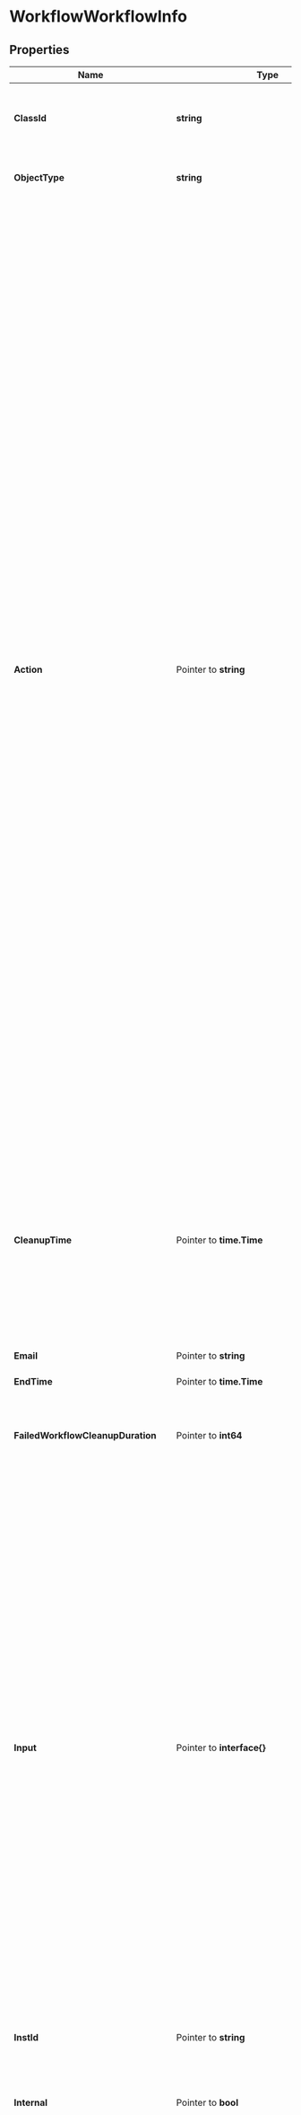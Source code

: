 # WorkflowWorkflowInfo

## Properties

Name | Type | Description | Notes
------------ | ------------- | ------------- | -------------
**ClassId** | **string** | The fully-qualified name of the instantiated, concrete type. This property is used as a discriminator to identify the type of the payload when marshaling and unmarshaling data. | [default to "workflow.WorkflowInfo"]
**ObjectType** | **string** | The fully-qualified name of the instantiated, concrete type. The value should be the same as the &#39;ClassId&#39; property. | [default to "workflow.WorkflowInfo"]
**Action** | Pointer to **string** | The action of the workflow such as start, cancel, retry, pause. * &#x60;None&#x60; - No action is set, this is the default value for action field. * &#x60;Create&#x60; - Create a new instance of the workflow but it does not start the execution of the workflow. Use the Start action to start execution of the workflow. * &#x60;Start&#x60; - Start a new execution of the workflow. * &#x60;Pause&#x60; - Pause the workflow, this can only be issued on workflows that are in running state. A workflow can be paused for a maximum of 180 days, after 180 days the workflow will be terminated by the system. * &#x60;Resume&#x60; - Resume the workflow which was previously paused through pause action on the workflow. * &#x60;Rerun&#x60; - Rerun the workflow that has previously reached a failed state. The workflow is run from the beginning using inputs from previous execution. Completed and currently running workflows cannot be rerun. Workflows do not have to be marked for retry to use this action. * &#x60;Retry&#x60; - This action has been deprecated. Please use RetryFailed, Rerun or RetryFromTask action. Retry the workflow that has previously reached a final state and has the retryable property set to true. A running or waiting workflow cannot be retried. If the property retryFromTaskName is also passed along with this action, the workflow will be started from that specific task, otherwise the workflow will be restarted from the first task.  The task name in retryFromTaskName must be one of the tasks that completed or failed in the previous run. It is not possible to retry a workflow from a task which wasn&#39;t run in the previous iteration. * &#x60;RetryFailed&#x60; - Retry the workflow that has failed. A running or waiting workflow or a workflow that completed successfully cannot be retried. Only the tasks that failed in the previous run will be retried and the rest of workflow will be run. This action does not restart the workflow and also does not support retrying from a specific task. * &#x60;RetryFromTask&#x60; - Retry the workflow that has previously reached a failed state and has the retryable property set to true. A running or waiting workflow cannot be retried. RetryFromTaskName must be passed along with this action, and the workflow will be started from that specific task. The task name in RetryFromTaskName must be one of the tasks that was executed in the previous attempt. It is not possible to retry a workflow from a task that wasn&#39;t run in the previous execution attempt. * &#x60;Cancel&#x60; - Cancel the workflow that is in running or waiting state. | [optional] [default to "None"]
**CleanupTime** | Pointer to **time.Time** | The time when the workflow info will be removed from the database. When WorkflowInfo is created, cleanup time will be set to 181 days. As the workflow progresses through different states the cleanup time can be updated. A cleanup time of 0 means the workflow is not scheduled for cleanup. An active workflow that continues to schedule &amp; run tasks can run for any amount of time and there is no upper bound for such workflows. Workflows that are not actively running, say in Paused or Waiting states will be removed after 181 days. | [optional] [readonly] 
**Email** | Pointer to **string** | The email address of the user who started this workflow. | [optional] [readonly] 
**EndTime** | Pointer to **time.Time** | The time when the workflow reached a final state. | [optional] [readonly] 
**FailedWorkflowCleanupDuration** | Pointer to **int64** | The duration in hours after which the workflow info for failed, terminated or timed out workflow will be removed from database. The minimum is 1 hour, maximum is 365 days and default is 90 days. | [optional] [default to 2160]
**Input** | Pointer to **interface{}** | All the given inputs for the workflow. The schema for the inputs is defined in the InputDefinition section of the WorkflowDefinition. The InputDefinition will provide a list of input fields to be accepted, the associated datatype of the inputs and any additional constraints on the inputs. For more information please refer to InputDefinition property in the the the WorkflowDefinition resource. The inputs for a workflow are provided as a collection of key-value pairs, where key is the name of the input and value is any valid JSON data which conforms to the datatype of the input as specified in the InputDefinition. When the input passed into a workflow does not match the datatype or the constraints specified in the workflow definition, it will not be accepted. For example, if the InputDefinition specified that workflow must accept a string name &#39;key&#39; and the value passed for key must adhere to a regex pattern. If Workflow was started with input where &#39;key&#39; is not a string matching the regex pattern, an error will be generated and workflow will not start execution. During workflow definition design, the input passed into the workflow will be referred using the format &#39;workflow.input.&lt;inputName&gt;&#39;. If the input is referred directly in a mapping it will be in the format &#39;${workflow.input.&lt;inputName&gt;}&#39; or inside a template mapping in the format &#39;{{.global.workflow.input.&lt;inputName&gt;}}&#39;. | [optional] 
**InstId** | Pointer to **string** | A workflow instance Id which is the unique identified for the workflow execution. | [optional] [readonly] 
**Internal** | Pointer to **bool** | Denotes that an Intersight service started this workflow as internal and hence will not be shown in Intersight User Interface. Typically these are internal system maintenance workflows which are triggered by Intersight services. | [optional] [readonly] 
**LastAction** | Pointer to **string** | The last action that was issued on the workflow is saved in this field. * &#x60;None&#x60; - No action is set, this is the default value for action field. * &#x60;Create&#x60; - Create a new instance of the workflow but it does not start the execution of the workflow. Use the Start action to start execution of the workflow. * &#x60;Start&#x60; - Start a new execution of the workflow. * &#x60;Pause&#x60; - Pause the workflow, this can only be issued on workflows that are in running state. A workflow can be paused for a maximum of 180 days, after 180 days the workflow will be terminated by the system. * &#x60;Resume&#x60; - Resume the workflow which was previously paused through pause action on the workflow. * &#x60;Rerun&#x60; - Rerun the workflow that has previously reached a failed state. The workflow is run from the beginning using inputs from previous execution. Completed and currently running workflows cannot be rerun. Workflows do not have to be marked for retry to use this action. * &#x60;Retry&#x60; - This action has been deprecated. Please use RetryFailed, Rerun or RetryFromTask action. Retry the workflow that has previously reached a final state and has the retryable property set to true. A running or waiting workflow cannot be retried. If the property retryFromTaskName is also passed along with this action, the workflow will be started from that specific task, otherwise the workflow will be restarted from the first task.  The task name in retryFromTaskName must be one of the tasks that completed or failed in the previous run. It is not possible to retry a workflow from a task which wasn&#39;t run in the previous iteration. * &#x60;RetryFailed&#x60; - Retry the workflow that has failed. A running or waiting workflow or a workflow that completed successfully cannot be retried. Only the tasks that failed in the previous run will be retried and the rest of workflow will be run. This action does not restart the workflow and also does not support retrying from a specific task. * &#x60;RetryFromTask&#x60; - Retry the workflow that has previously reached a failed state and has the retryable property set to true. A running or waiting workflow cannot be retried. RetryFromTaskName must be passed along with this action, and the workflow will be started from that specific task. The task name in RetryFromTaskName must be one of the tasks that was executed in the previous attempt. It is not possible to retry a workflow from a task that wasn&#39;t run in the previous execution attempt. * &#x60;Cancel&#x60; - Cancel the workflow that is in running or waiting state. | [optional] [readonly] [default to "None"]
**Message** | Pointer to [**[]WorkflowMessage**](WorkflowMessage.md) |  | [optional] 
**Name** | Pointer to **string** | A name of the workflow execution instance. | [optional] 
**Output** | Pointer to **interface{}** | All the generated outputs for the workflow. The schema for the outputs are defined in the OutputDefinition section of the WorkflowDefinition. The OutputDefinition will provide a list of output fields that could be generated after workflow execution is completed and the associated datatype of the outputs. For more information please refer to OutputDefinition property in WorkflowDefinition resource. The output for the workflow is generated as a collection of key-value pairs, where key is the name of the output and value is any valid JSON data which conforms to the datatype of output as specified in the OutputDefinition. During workflow definition design, if a workflow is included as a sub-workflow inside a parent workflow then the outputs generated by the sub-workflow can be used in the workflow design. For example, if workflow was included into parent workflow as &#39;SubWorkflowSample1&#39;, then that output can be referred as &#39;SubWorkflowSample1.output.&lt;outputName&gt;&#39;. In the output is referred directly in a mapping it will be in the format &#39;${SubWorkflowSample1.output.&lt;outputName&gt;}&#39; or inside a template mapping will be in the format &#39;{{SubWorkflowSample1.output.&lt;outputName&gt;}}&#39;. | [optional] [readonly] 
**PauseReason** | Pointer to **string** | Denotes the reason workflow is in paused status. * &#x60;None&#x60; - Pause reason is none, which indicates there is no reason for the pause state. * &#x60;TaskWithWarning&#x60; - Pause reason indicates the workflow is in this state due to a task that has a status as completed with warnings. * &#x60;SystemMaintenance&#x60; - Pause reason indicates the workflow is in this state based on actions of system admin for maintenance. | [optional] [readonly] [default to "None"]
**Progress** | Pointer to **float32** | This field indicates percentage of workflow task completion based on the total number of tasks in the workflow. The total number of tasks in the workflow is calculated based on the longest path the workflow execution can take. So progress is calculated based on the percentage of tasks that completed out of the total number of tasks that could be executed. Progress is not a representation of the time taken to complete the workflow. A task is considered as completed if the task status is either \&quot;NO_OP\&quot; or \&quot;COMPLETED\&quot;. If the task status is \&quot;SKIP_TO_FAIL\&quot;, the workflow will be terminated and the progress of the workflow will be set to 100. | [optional] [readonly] 
**Properties** | Pointer to [**NullableWorkflowWorkflowInfoProperties**](WorkflowWorkflowInfoProperties.md) |  | [optional] 
**RetryFromTaskName** | Pointer to **string** | This field is required when RetryFromTask action is issued for a workflow that is in a &#39;final&#39; state. The workflow will be retried from the specified task. This field must specify a task name which is the unique name of the task within the workflow. The task name must be one of the tasks that were completed or failed in the previous run. It is not possible to retry a workflow from a task that wasn&#39;t run in the previous execution attempt. | [optional] 
**Src** | Pointer to **string** | The source service that started the workflow execution and hence represents the owning service for this workflow. | [optional] [readonly] 
**StartTime** | Pointer to **time.Time** | The time when the workflow was started for execution. | [optional] [readonly] 
**Status** | Pointer to **string** | A status of the workflow (RUNNING, WAITING, COMPLETED, TIME_OUT, FAILED). | [optional] [readonly] 
**SuccessWorkflowCleanupDuration** | Pointer to **int64** | The duration in hours after which the workflow info for successful workflow will be removed from database. The minimum is 1 hour, maximum is 365 days and default is 90 days. | [optional] [default to 2160]
**TraceId** | Pointer to **string** | The trace id to keep track of workflow execution. | [optional] [readonly] 
**Type** | Pointer to **string** | A type of the workflow (serverconfig, ansible_monitoring). | [optional] [readonly] 
**UserActionRequired** | Pointer to **bool** | Property will be set when a user action is required on the workflow. This can be because the workflow is waiting for a wait task to be updated, workflow is paused or workflow launched by a configuration object has failed and needs to be retried in order to complete successfully. | [optional] [readonly] [default to false]
**UserId** | Pointer to **string** | The user identifier which indicates the user that started this workflow. | [optional] [readonly] 
**Variable** | Pointer to **interface{}** | All the generated variables for the workflow. During workflow execution, the variables will be updated as per the variableParameters specified after each task execution. | [optional] [readonly] 
**WaitReason** | Pointer to **string** | Denotes the reason workflow is in waiting status. * &#x60;None&#x60; - Wait reason is none, which indicates there is no reason for the waiting state. * &#x60;GatherTasks&#x60; - Wait reason is gathering tasks, which indicates the workflow is in this state in order to gather tasks. * &#x60;Duplicate&#x60; - Wait reason is duplicate, which indicates the workflow is a duplicate of current running workflow. * &#x60;RateLimit&#x60; - Wait reason is rate limit, which indicates the workflow is rate limited by account/instance level throttling threshold. * &#x60;WaitTask&#x60; - Wait reason when there are one or more wait tasks in the workflow which are yet to receive a task status update. * &#x60;PendingRetryFailed&#x60; - Wait reason when the workflow is pending a RetryFailed action. * &#x60;WaitingToStart&#x60; - Workflow is waiting to start on workflow engine. | [optional] [readonly] [default to "None"]
**WorkflowCtx** | Pointer to [**NullableWorkflowWorkflowCtx**](WorkflowWorkflowCtx.md) |  | [optional] 
**Account** | Pointer to [**IamAccountRelationship**](IamAccountRelationship.md) |  | [optional] 
**AssociatedObject** | Pointer to [**MoBaseMoRelationship**](MoBaseMoRelationship.md) |  | [optional] 
**Organization** | Pointer to [**OrganizationOrganizationRelationship**](OrganizationOrganizationRelationship.md) |  | [optional] 
**ParentTaskInfo** | Pointer to [**WorkflowTaskInfoRelationship**](WorkflowTaskInfoRelationship.md) |  | [optional] 
**Permission** | Pointer to [**IamPermissionRelationship**](IamPermissionRelationship.md) |  | [optional] 
**TaskInfos** | Pointer to [**[]WorkflowTaskInfoRelationship**](WorkflowTaskInfoRelationship.md) | An array of relationships to workflowTaskInfo resources. | [optional] [readonly] 
**WorkflowDefinition** | Pointer to [**WorkflowWorkflowDefinitionRelationship**](WorkflowWorkflowDefinitionRelationship.md) |  | [optional] 

## Methods

### NewWorkflowWorkflowInfo

`func NewWorkflowWorkflowInfo(classId string, objectType string, ) *WorkflowWorkflowInfo`

NewWorkflowWorkflowInfo instantiates a new WorkflowWorkflowInfo object
This constructor will assign default values to properties that have it defined,
and makes sure properties required by API are set, but the set of arguments
will change when the set of required properties is changed

### NewWorkflowWorkflowInfoWithDefaults

`func NewWorkflowWorkflowInfoWithDefaults() *WorkflowWorkflowInfo`

NewWorkflowWorkflowInfoWithDefaults instantiates a new WorkflowWorkflowInfo object
This constructor will only assign default values to properties that have it defined,
but it doesn't guarantee that properties required by API are set

### GetClassId

`func (o *WorkflowWorkflowInfo) GetClassId() string`

GetClassId returns the ClassId field if non-nil, zero value otherwise.

### GetClassIdOk

`func (o *WorkflowWorkflowInfo) GetClassIdOk() (*string, bool)`

GetClassIdOk returns a tuple with the ClassId field if it's non-nil, zero value otherwise
and a boolean to check if the value has been set.

### SetClassId

`func (o *WorkflowWorkflowInfo) SetClassId(v string)`

SetClassId sets ClassId field to given value.


### GetObjectType

`func (o *WorkflowWorkflowInfo) GetObjectType() string`

GetObjectType returns the ObjectType field if non-nil, zero value otherwise.

### GetObjectTypeOk

`func (o *WorkflowWorkflowInfo) GetObjectTypeOk() (*string, bool)`

GetObjectTypeOk returns a tuple with the ObjectType field if it's non-nil, zero value otherwise
and a boolean to check if the value has been set.

### SetObjectType

`func (o *WorkflowWorkflowInfo) SetObjectType(v string)`

SetObjectType sets ObjectType field to given value.


### GetAction

`func (o *WorkflowWorkflowInfo) GetAction() string`

GetAction returns the Action field if non-nil, zero value otherwise.

### GetActionOk

`func (o *WorkflowWorkflowInfo) GetActionOk() (*string, bool)`

GetActionOk returns a tuple with the Action field if it's non-nil, zero value otherwise
and a boolean to check if the value has been set.

### SetAction

`func (o *WorkflowWorkflowInfo) SetAction(v string)`

SetAction sets Action field to given value.

### HasAction

`func (o *WorkflowWorkflowInfo) HasAction() bool`

HasAction returns a boolean if a field has been set.

### GetCleanupTime

`func (o *WorkflowWorkflowInfo) GetCleanupTime() time.Time`

GetCleanupTime returns the CleanupTime field if non-nil, zero value otherwise.

### GetCleanupTimeOk

`func (o *WorkflowWorkflowInfo) GetCleanupTimeOk() (*time.Time, bool)`

GetCleanupTimeOk returns a tuple with the CleanupTime field if it's non-nil, zero value otherwise
and a boolean to check if the value has been set.

### SetCleanupTime

`func (o *WorkflowWorkflowInfo) SetCleanupTime(v time.Time)`

SetCleanupTime sets CleanupTime field to given value.

### HasCleanupTime

`func (o *WorkflowWorkflowInfo) HasCleanupTime() bool`

HasCleanupTime returns a boolean if a field has been set.

### GetEmail

`func (o *WorkflowWorkflowInfo) GetEmail() string`

GetEmail returns the Email field if non-nil, zero value otherwise.

### GetEmailOk

`func (o *WorkflowWorkflowInfo) GetEmailOk() (*string, bool)`

GetEmailOk returns a tuple with the Email field if it's non-nil, zero value otherwise
and a boolean to check if the value has been set.

### SetEmail

`func (o *WorkflowWorkflowInfo) SetEmail(v string)`

SetEmail sets Email field to given value.

### HasEmail

`func (o *WorkflowWorkflowInfo) HasEmail() bool`

HasEmail returns a boolean if a field has been set.

### GetEndTime

`func (o *WorkflowWorkflowInfo) GetEndTime() time.Time`

GetEndTime returns the EndTime field if non-nil, zero value otherwise.

### GetEndTimeOk

`func (o *WorkflowWorkflowInfo) GetEndTimeOk() (*time.Time, bool)`

GetEndTimeOk returns a tuple with the EndTime field if it's non-nil, zero value otherwise
and a boolean to check if the value has been set.

### SetEndTime

`func (o *WorkflowWorkflowInfo) SetEndTime(v time.Time)`

SetEndTime sets EndTime field to given value.

### HasEndTime

`func (o *WorkflowWorkflowInfo) HasEndTime() bool`

HasEndTime returns a boolean if a field has been set.

### GetFailedWorkflowCleanupDuration

`func (o *WorkflowWorkflowInfo) GetFailedWorkflowCleanupDuration() int64`

GetFailedWorkflowCleanupDuration returns the FailedWorkflowCleanupDuration field if non-nil, zero value otherwise.

### GetFailedWorkflowCleanupDurationOk

`func (o *WorkflowWorkflowInfo) GetFailedWorkflowCleanupDurationOk() (*int64, bool)`

GetFailedWorkflowCleanupDurationOk returns a tuple with the FailedWorkflowCleanupDuration field if it's non-nil, zero value otherwise
and a boolean to check if the value has been set.

### SetFailedWorkflowCleanupDuration

`func (o *WorkflowWorkflowInfo) SetFailedWorkflowCleanupDuration(v int64)`

SetFailedWorkflowCleanupDuration sets FailedWorkflowCleanupDuration field to given value.

### HasFailedWorkflowCleanupDuration

`func (o *WorkflowWorkflowInfo) HasFailedWorkflowCleanupDuration() bool`

HasFailedWorkflowCleanupDuration returns a boolean if a field has been set.

### GetInput

`func (o *WorkflowWorkflowInfo) GetInput() interface{}`

GetInput returns the Input field if non-nil, zero value otherwise.

### GetInputOk

`func (o *WorkflowWorkflowInfo) GetInputOk() (*interface{}, bool)`

GetInputOk returns a tuple with the Input field if it's non-nil, zero value otherwise
and a boolean to check if the value has been set.

### SetInput

`func (o *WorkflowWorkflowInfo) SetInput(v interface{})`

SetInput sets Input field to given value.

### HasInput

`func (o *WorkflowWorkflowInfo) HasInput() bool`

HasInput returns a boolean if a field has been set.

### SetInputNil

`func (o *WorkflowWorkflowInfo) SetInputNil(b bool)`

 SetInputNil sets the value for Input to be an explicit nil

### UnsetInput
`func (o *WorkflowWorkflowInfo) UnsetInput()`

UnsetInput ensures that no value is present for Input, not even an explicit nil
### GetInstId

`func (o *WorkflowWorkflowInfo) GetInstId() string`

GetInstId returns the InstId field if non-nil, zero value otherwise.

### GetInstIdOk

`func (o *WorkflowWorkflowInfo) GetInstIdOk() (*string, bool)`

GetInstIdOk returns a tuple with the InstId field if it's non-nil, zero value otherwise
and a boolean to check if the value has been set.

### SetInstId

`func (o *WorkflowWorkflowInfo) SetInstId(v string)`

SetInstId sets InstId field to given value.

### HasInstId

`func (o *WorkflowWorkflowInfo) HasInstId() bool`

HasInstId returns a boolean if a field has been set.

### GetInternal

`func (o *WorkflowWorkflowInfo) GetInternal() bool`

GetInternal returns the Internal field if non-nil, zero value otherwise.

### GetInternalOk

`func (o *WorkflowWorkflowInfo) GetInternalOk() (*bool, bool)`

GetInternalOk returns a tuple with the Internal field if it's non-nil, zero value otherwise
and a boolean to check if the value has been set.

### SetInternal

`func (o *WorkflowWorkflowInfo) SetInternal(v bool)`

SetInternal sets Internal field to given value.

### HasInternal

`func (o *WorkflowWorkflowInfo) HasInternal() bool`

HasInternal returns a boolean if a field has been set.

### GetLastAction

`func (o *WorkflowWorkflowInfo) GetLastAction() string`

GetLastAction returns the LastAction field if non-nil, zero value otherwise.

### GetLastActionOk

`func (o *WorkflowWorkflowInfo) GetLastActionOk() (*string, bool)`

GetLastActionOk returns a tuple with the LastAction field if it's non-nil, zero value otherwise
and a boolean to check if the value has been set.

### SetLastAction

`func (o *WorkflowWorkflowInfo) SetLastAction(v string)`

SetLastAction sets LastAction field to given value.

### HasLastAction

`func (o *WorkflowWorkflowInfo) HasLastAction() bool`

HasLastAction returns a boolean if a field has been set.

### GetMessage

`func (o *WorkflowWorkflowInfo) GetMessage() []WorkflowMessage`

GetMessage returns the Message field if non-nil, zero value otherwise.

### GetMessageOk

`func (o *WorkflowWorkflowInfo) GetMessageOk() (*[]WorkflowMessage, bool)`

GetMessageOk returns a tuple with the Message field if it's non-nil, zero value otherwise
and a boolean to check if the value has been set.

### SetMessage

`func (o *WorkflowWorkflowInfo) SetMessage(v []WorkflowMessage)`

SetMessage sets Message field to given value.

### HasMessage

`func (o *WorkflowWorkflowInfo) HasMessage() bool`

HasMessage returns a boolean if a field has been set.

### SetMessageNil

`func (o *WorkflowWorkflowInfo) SetMessageNil(b bool)`

 SetMessageNil sets the value for Message to be an explicit nil

### UnsetMessage
`func (o *WorkflowWorkflowInfo) UnsetMessage()`

UnsetMessage ensures that no value is present for Message, not even an explicit nil
### GetName

`func (o *WorkflowWorkflowInfo) GetName() string`

GetName returns the Name field if non-nil, zero value otherwise.

### GetNameOk

`func (o *WorkflowWorkflowInfo) GetNameOk() (*string, bool)`

GetNameOk returns a tuple with the Name field if it's non-nil, zero value otherwise
and a boolean to check if the value has been set.

### SetName

`func (o *WorkflowWorkflowInfo) SetName(v string)`

SetName sets Name field to given value.

### HasName

`func (o *WorkflowWorkflowInfo) HasName() bool`

HasName returns a boolean if a field has been set.

### GetOutput

`func (o *WorkflowWorkflowInfo) GetOutput() interface{}`

GetOutput returns the Output field if non-nil, zero value otherwise.

### GetOutputOk

`func (o *WorkflowWorkflowInfo) GetOutputOk() (*interface{}, bool)`

GetOutputOk returns a tuple with the Output field if it's non-nil, zero value otherwise
and a boolean to check if the value has been set.

### SetOutput

`func (o *WorkflowWorkflowInfo) SetOutput(v interface{})`

SetOutput sets Output field to given value.

### HasOutput

`func (o *WorkflowWorkflowInfo) HasOutput() bool`

HasOutput returns a boolean if a field has been set.

### SetOutputNil

`func (o *WorkflowWorkflowInfo) SetOutputNil(b bool)`

 SetOutputNil sets the value for Output to be an explicit nil

### UnsetOutput
`func (o *WorkflowWorkflowInfo) UnsetOutput()`

UnsetOutput ensures that no value is present for Output, not even an explicit nil
### GetPauseReason

`func (o *WorkflowWorkflowInfo) GetPauseReason() string`

GetPauseReason returns the PauseReason field if non-nil, zero value otherwise.

### GetPauseReasonOk

`func (o *WorkflowWorkflowInfo) GetPauseReasonOk() (*string, bool)`

GetPauseReasonOk returns a tuple with the PauseReason field if it's non-nil, zero value otherwise
and a boolean to check if the value has been set.

### SetPauseReason

`func (o *WorkflowWorkflowInfo) SetPauseReason(v string)`

SetPauseReason sets PauseReason field to given value.

### HasPauseReason

`func (o *WorkflowWorkflowInfo) HasPauseReason() bool`

HasPauseReason returns a boolean if a field has been set.

### GetProgress

`func (o *WorkflowWorkflowInfo) GetProgress() float32`

GetProgress returns the Progress field if non-nil, zero value otherwise.

### GetProgressOk

`func (o *WorkflowWorkflowInfo) GetProgressOk() (*float32, bool)`

GetProgressOk returns a tuple with the Progress field if it's non-nil, zero value otherwise
and a boolean to check if the value has been set.

### SetProgress

`func (o *WorkflowWorkflowInfo) SetProgress(v float32)`

SetProgress sets Progress field to given value.

### HasProgress

`func (o *WorkflowWorkflowInfo) HasProgress() bool`

HasProgress returns a boolean if a field has been set.

### GetProperties

`func (o *WorkflowWorkflowInfo) GetProperties() WorkflowWorkflowInfoProperties`

GetProperties returns the Properties field if non-nil, zero value otherwise.

### GetPropertiesOk

`func (o *WorkflowWorkflowInfo) GetPropertiesOk() (*WorkflowWorkflowInfoProperties, bool)`

GetPropertiesOk returns a tuple with the Properties field if it's non-nil, zero value otherwise
and a boolean to check if the value has been set.

### SetProperties

`func (o *WorkflowWorkflowInfo) SetProperties(v WorkflowWorkflowInfoProperties)`

SetProperties sets Properties field to given value.

### HasProperties

`func (o *WorkflowWorkflowInfo) HasProperties() bool`

HasProperties returns a boolean if a field has been set.

### SetPropertiesNil

`func (o *WorkflowWorkflowInfo) SetPropertiesNil(b bool)`

 SetPropertiesNil sets the value for Properties to be an explicit nil

### UnsetProperties
`func (o *WorkflowWorkflowInfo) UnsetProperties()`

UnsetProperties ensures that no value is present for Properties, not even an explicit nil
### GetRetryFromTaskName

`func (o *WorkflowWorkflowInfo) GetRetryFromTaskName() string`

GetRetryFromTaskName returns the RetryFromTaskName field if non-nil, zero value otherwise.

### GetRetryFromTaskNameOk

`func (o *WorkflowWorkflowInfo) GetRetryFromTaskNameOk() (*string, bool)`

GetRetryFromTaskNameOk returns a tuple with the RetryFromTaskName field if it's non-nil, zero value otherwise
and a boolean to check if the value has been set.

### SetRetryFromTaskName

`func (o *WorkflowWorkflowInfo) SetRetryFromTaskName(v string)`

SetRetryFromTaskName sets RetryFromTaskName field to given value.

### HasRetryFromTaskName

`func (o *WorkflowWorkflowInfo) HasRetryFromTaskName() bool`

HasRetryFromTaskName returns a boolean if a field has been set.

### GetSrc

`func (o *WorkflowWorkflowInfo) GetSrc() string`

GetSrc returns the Src field if non-nil, zero value otherwise.

### GetSrcOk

`func (o *WorkflowWorkflowInfo) GetSrcOk() (*string, bool)`

GetSrcOk returns a tuple with the Src field if it's non-nil, zero value otherwise
and a boolean to check if the value has been set.

### SetSrc

`func (o *WorkflowWorkflowInfo) SetSrc(v string)`

SetSrc sets Src field to given value.

### HasSrc

`func (o *WorkflowWorkflowInfo) HasSrc() bool`

HasSrc returns a boolean if a field has been set.

### GetStartTime

`func (o *WorkflowWorkflowInfo) GetStartTime() time.Time`

GetStartTime returns the StartTime field if non-nil, zero value otherwise.

### GetStartTimeOk

`func (o *WorkflowWorkflowInfo) GetStartTimeOk() (*time.Time, bool)`

GetStartTimeOk returns a tuple with the StartTime field if it's non-nil, zero value otherwise
and a boolean to check if the value has been set.

### SetStartTime

`func (o *WorkflowWorkflowInfo) SetStartTime(v time.Time)`

SetStartTime sets StartTime field to given value.

### HasStartTime

`func (o *WorkflowWorkflowInfo) HasStartTime() bool`

HasStartTime returns a boolean if a field has been set.

### GetStatus

`func (o *WorkflowWorkflowInfo) GetStatus() string`

GetStatus returns the Status field if non-nil, zero value otherwise.

### GetStatusOk

`func (o *WorkflowWorkflowInfo) GetStatusOk() (*string, bool)`

GetStatusOk returns a tuple with the Status field if it's non-nil, zero value otherwise
and a boolean to check if the value has been set.

### SetStatus

`func (o *WorkflowWorkflowInfo) SetStatus(v string)`

SetStatus sets Status field to given value.

### HasStatus

`func (o *WorkflowWorkflowInfo) HasStatus() bool`

HasStatus returns a boolean if a field has been set.

### GetSuccessWorkflowCleanupDuration

`func (o *WorkflowWorkflowInfo) GetSuccessWorkflowCleanupDuration() int64`

GetSuccessWorkflowCleanupDuration returns the SuccessWorkflowCleanupDuration field if non-nil, zero value otherwise.

### GetSuccessWorkflowCleanupDurationOk

`func (o *WorkflowWorkflowInfo) GetSuccessWorkflowCleanupDurationOk() (*int64, bool)`

GetSuccessWorkflowCleanupDurationOk returns a tuple with the SuccessWorkflowCleanupDuration field if it's non-nil, zero value otherwise
and a boolean to check if the value has been set.

### SetSuccessWorkflowCleanupDuration

`func (o *WorkflowWorkflowInfo) SetSuccessWorkflowCleanupDuration(v int64)`

SetSuccessWorkflowCleanupDuration sets SuccessWorkflowCleanupDuration field to given value.

### HasSuccessWorkflowCleanupDuration

`func (o *WorkflowWorkflowInfo) HasSuccessWorkflowCleanupDuration() bool`

HasSuccessWorkflowCleanupDuration returns a boolean if a field has been set.

### GetTraceId

`func (o *WorkflowWorkflowInfo) GetTraceId() string`

GetTraceId returns the TraceId field if non-nil, zero value otherwise.

### GetTraceIdOk

`func (o *WorkflowWorkflowInfo) GetTraceIdOk() (*string, bool)`

GetTraceIdOk returns a tuple with the TraceId field if it's non-nil, zero value otherwise
and a boolean to check if the value has been set.

### SetTraceId

`func (o *WorkflowWorkflowInfo) SetTraceId(v string)`

SetTraceId sets TraceId field to given value.

### HasTraceId

`func (o *WorkflowWorkflowInfo) HasTraceId() bool`

HasTraceId returns a boolean if a field has been set.

### GetType

`func (o *WorkflowWorkflowInfo) GetType() string`

GetType returns the Type field if non-nil, zero value otherwise.

### GetTypeOk

`func (o *WorkflowWorkflowInfo) GetTypeOk() (*string, bool)`

GetTypeOk returns a tuple with the Type field if it's non-nil, zero value otherwise
and a boolean to check if the value has been set.

### SetType

`func (o *WorkflowWorkflowInfo) SetType(v string)`

SetType sets Type field to given value.

### HasType

`func (o *WorkflowWorkflowInfo) HasType() bool`

HasType returns a boolean if a field has been set.

### GetUserActionRequired

`func (o *WorkflowWorkflowInfo) GetUserActionRequired() bool`

GetUserActionRequired returns the UserActionRequired field if non-nil, zero value otherwise.

### GetUserActionRequiredOk

`func (o *WorkflowWorkflowInfo) GetUserActionRequiredOk() (*bool, bool)`

GetUserActionRequiredOk returns a tuple with the UserActionRequired field if it's non-nil, zero value otherwise
and a boolean to check if the value has been set.

### SetUserActionRequired

`func (o *WorkflowWorkflowInfo) SetUserActionRequired(v bool)`

SetUserActionRequired sets UserActionRequired field to given value.

### HasUserActionRequired

`func (o *WorkflowWorkflowInfo) HasUserActionRequired() bool`

HasUserActionRequired returns a boolean if a field has been set.

### GetUserId

`func (o *WorkflowWorkflowInfo) GetUserId() string`

GetUserId returns the UserId field if non-nil, zero value otherwise.

### GetUserIdOk

`func (o *WorkflowWorkflowInfo) GetUserIdOk() (*string, bool)`

GetUserIdOk returns a tuple with the UserId field if it's non-nil, zero value otherwise
and a boolean to check if the value has been set.

### SetUserId

`func (o *WorkflowWorkflowInfo) SetUserId(v string)`

SetUserId sets UserId field to given value.

### HasUserId

`func (o *WorkflowWorkflowInfo) HasUserId() bool`

HasUserId returns a boolean if a field has been set.

### GetVariable

`func (o *WorkflowWorkflowInfo) GetVariable() interface{}`

GetVariable returns the Variable field if non-nil, zero value otherwise.

### GetVariableOk

`func (o *WorkflowWorkflowInfo) GetVariableOk() (*interface{}, bool)`

GetVariableOk returns a tuple with the Variable field if it's non-nil, zero value otherwise
and a boolean to check if the value has been set.

### SetVariable

`func (o *WorkflowWorkflowInfo) SetVariable(v interface{})`

SetVariable sets Variable field to given value.

### HasVariable

`func (o *WorkflowWorkflowInfo) HasVariable() bool`

HasVariable returns a boolean if a field has been set.

### SetVariableNil

`func (o *WorkflowWorkflowInfo) SetVariableNil(b bool)`

 SetVariableNil sets the value for Variable to be an explicit nil

### UnsetVariable
`func (o *WorkflowWorkflowInfo) UnsetVariable()`

UnsetVariable ensures that no value is present for Variable, not even an explicit nil
### GetWaitReason

`func (o *WorkflowWorkflowInfo) GetWaitReason() string`

GetWaitReason returns the WaitReason field if non-nil, zero value otherwise.

### GetWaitReasonOk

`func (o *WorkflowWorkflowInfo) GetWaitReasonOk() (*string, bool)`

GetWaitReasonOk returns a tuple with the WaitReason field if it's non-nil, zero value otherwise
and a boolean to check if the value has been set.

### SetWaitReason

`func (o *WorkflowWorkflowInfo) SetWaitReason(v string)`

SetWaitReason sets WaitReason field to given value.

### HasWaitReason

`func (o *WorkflowWorkflowInfo) HasWaitReason() bool`

HasWaitReason returns a boolean if a field has been set.

### GetWorkflowCtx

`func (o *WorkflowWorkflowInfo) GetWorkflowCtx() WorkflowWorkflowCtx`

GetWorkflowCtx returns the WorkflowCtx field if non-nil, zero value otherwise.

### GetWorkflowCtxOk

`func (o *WorkflowWorkflowInfo) GetWorkflowCtxOk() (*WorkflowWorkflowCtx, bool)`

GetWorkflowCtxOk returns a tuple with the WorkflowCtx field if it's non-nil, zero value otherwise
and a boolean to check if the value has been set.

### SetWorkflowCtx

`func (o *WorkflowWorkflowInfo) SetWorkflowCtx(v WorkflowWorkflowCtx)`

SetWorkflowCtx sets WorkflowCtx field to given value.

### HasWorkflowCtx

`func (o *WorkflowWorkflowInfo) HasWorkflowCtx() bool`

HasWorkflowCtx returns a boolean if a field has been set.

### SetWorkflowCtxNil

`func (o *WorkflowWorkflowInfo) SetWorkflowCtxNil(b bool)`

 SetWorkflowCtxNil sets the value for WorkflowCtx to be an explicit nil

### UnsetWorkflowCtx
`func (o *WorkflowWorkflowInfo) UnsetWorkflowCtx()`

UnsetWorkflowCtx ensures that no value is present for WorkflowCtx, not even an explicit nil
### GetAccount

`func (o *WorkflowWorkflowInfo) GetAccount() IamAccountRelationship`

GetAccount returns the Account field if non-nil, zero value otherwise.

### GetAccountOk

`func (o *WorkflowWorkflowInfo) GetAccountOk() (*IamAccountRelationship, bool)`

GetAccountOk returns a tuple with the Account field if it's non-nil, zero value otherwise
and a boolean to check if the value has been set.

### SetAccount

`func (o *WorkflowWorkflowInfo) SetAccount(v IamAccountRelationship)`

SetAccount sets Account field to given value.

### HasAccount

`func (o *WorkflowWorkflowInfo) HasAccount() bool`

HasAccount returns a boolean if a field has been set.

### GetAssociatedObject

`func (o *WorkflowWorkflowInfo) GetAssociatedObject() MoBaseMoRelationship`

GetAssociatedObject returns the AssociatedObject field if non-nil, zero value otherwise.

### GetAssociatedObjectOk

`func (o *WorkflowWorkflowInfo) GetAssociatedObjectOk() (*MoBaseMoRelationship, bool)`

GetAssociatedObjectOk returns a tuple with the AssociatedObject field if it's non-nil, zero value otherwise
and a boolean to check if the value has been set.

### SetAssociatedObject

`func (o *WorkflowWorkflowInfo) SetAssociatedObject(v MoBaseMoRelationship)`

SetAssociatedObject sets AssociatedObject field to given value.

### HasAssociatedObject

`func (o *WorkflowWorkflowInfo) HasAssociatedObject() bool`

HasAssociatedObject returns a boolean if a field has been set.

### GetOrganization

`func (o *WorkflowWorkflowInfo) GetOrganization() OrganizationOrganizationRelationship`

GetOrganization returns the Organization field if non-nil, zero value otherwise.

### GetOrganizationOk

`func (o *WorkflowWorkflowInfo) GetOrganizationOk() (*OrganizationOrganizationRelationship, bool)`

GetOrganizationOk returns a tuple with the Organization field if it's non-nil, zero value otherwise
and a boolean to check if the value has been set.

### SetOrganization

`func (o *WorkflowWorkflowInfo) SetOrganization(v OrganizationOrganizationRelationship)`

SetOrganization sets Organization field to given value.

### HasOrganization

`func (o *WorkflowWorkflowInfo) HasOrganization() bool`

HasOrganization returns a boolean if a field has been set.

### GetParentTaskInfo

`func (o *WorkflowWorkflowInfo) GetParentTaskInfo() WorkflowTaskInfoRelationship`

GetParentTaskInfo returns the ParentTaskInfo field if non-nil, zero value otherwise.

### GetParentTaskInfoOk

`func (o *WorkflowWorkflowInfo) GetParentTaskInfoOk() (*WorkflowTaskInfoRelationship, bool)`

GetParentTaskInfoOk returns a tuple with the ParentTaskInfo field if it's non-nil, zero value otherwise
and a boolean to check if the value has been set.

### SetParentTaskInfo

`func (o *WorkflowWorkflowInfo) SetParentTaskInfo(v WorkflowTaskInfoRelationship)`

SetParentTaskInfo sets ParentTaskInfo field to given value.

### HasParentTaskInfo

`func (o *WorkflowWorkflowInfo) HasParentTaskInfo() bool`

HasParentTaskInfo returns a boolean if a field has been set.

### GetPermission

`func (o *WorkflowWorkflowInfo) GetPermission() IamPermissionRelationship`

GetPermission returns the Permission field if non-nil, zero value otherwise.

### GetPermissionOk

`func (o *WorkflowWorkflowInfo) GetPermissionOk() (*IamPermissionRelationship, bool)`

GetPermissionOk returns a tuple with the Permission field if it's non-nil, zero value otherwise
and a boolean to check if the value has been set.

### SetPermission

`func (o *WorkflowWorkflowInfo) SetPermission(v IamPermissionRelationship)`

SetPermission sets Permission field to given value.

### HasPermission

`func (o *WorkflowWorkflowInfo) HasPermission() bool`

HasPermission returns a boolean if a field has been set.

### GetTaskInfos

`func (o *WorkflowWorkflowInfo) GetTaskInfos() []WorkflowTaskInfoRelationship`

GetTaskInfos returns the TaskInfos field if non-nil, zero value otherwise.

### GetTaskInfosOk

`func (o *WorkflowWorkflowInfo) GetTaskInfosOk() (*[]WorkflowTaskInfoRelationship, bool)`

GetTaskInfosOk returns a tuple with the TaskInfos field if it's non-nil, zero value otherwise
and a boolean to check if the value has been set.

### SetTaskInfos

`func (o *WorkflowWorkflowInfo) SetTaskInfos(v []WorkflowTaskInfoRelationship)`

SetTaskInfos sets TaskInfos field to given value.

### HasTaskInfos

`func (o *WorkflowWorkflowInfo) HasTaskInfos() bool`

HasTaskInfos returns a boolean if a field has been set.

### SetTaskInfosNil

`func (o *WorkflowWorkflowInfo) SetTaskInfosNil(b bool)`

 SetTaskInfosNil sets the value for TaskInfos to be an explicit nil

### UnsetTaskInfos
`func (o *WorkflowWorkflowInfo) UnsetTaskInfos()`

UnsetTaskInfos ensures that no value is present for TaskInfos, not even an explicit nil
### GetWorkflowDefinition

`func (o *WorkflowWorkflowInfo) GetWorkflowDefinition() WorkflowWorkflowDefinitionRelationship`

GetWorkflowDefinition returns the WorkflowDefinition field if non-nil, zero value otherwise.

### GetWorkflowDefinitionOk

`func (o *WorkflowWorkflowInfo) GetWorkflowDefinitionOk() (*WorkflowWorkflowDefinitionRelationship, bool)`

GetWorkflowDefinitionOk returns a tuple with the WorkflowDefinition field if it's non-nil, zero value otherwise
and a boolean to check if the value has been set.

### SetWorkflowDefinition

`func (o *WorkflowWorkflowInfo) SetWorkflowDefinition(v WorkflowWorkflowDefinitionRelationship)`

SetWorkflowDefinition sets WorkflowDefinition field to given value.

### HasWorkflowDefinition

`func (o *WorkflowWorkflowInfo) HasWorkflowDefinition() bool`

HasWorkflowDefinition returns a boolean if a field has been set.


[[Back to Model list]](../README.md#documentation-for-models) [[Back to API list]](../README.md#documentation-for-api-endpoints) [[Back to README]](../README.md)



